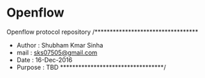 # Openflow
Openflow protocol repository
 /**********************************
  * Author : Shubham Kmar Sinha
  * mail : sks07505@gmail.com
  * Date : 16-Dec-2016
  * Purpose : TBD
  **********************************/
 
